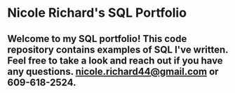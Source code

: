 # Nicole Richard's SQL Portfolio


## Welcome to my SQL portfolio! This code repository contains examples of SQL I've written. Feel free to take a look and reach out if you have any questions. nicole.richard44@gmail.com or 609-618-2524.
